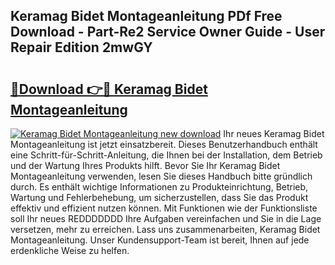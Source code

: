 ## Keramag Bidet Montageanleitung PDf Free Download - Part-Re2 Service Owner Guide - User Repair Edition 2mwGY

# <h2><a href="http://df8ibvc.blite.top/?on=Keramag+Bidet+Montageanleitung">🔗Download 👉🔴 Keramag Bidet Montageanleitung</a></h2>

[![Keramag Bidet Montageanleitung new download](https://i.imgur.com/lujVjoI.png)](http://df8ibvc.blite.top/?on=Keramag+Bidet+Montageanleitung)
Ihr neues Keramag Bidet Montageanleitung ist jetzt einsatzbereit. Dieses Benutzerhandbuch enthält eine Schritt-für-Schritt-Anleitung, die Ihnen bei der Installation, dem Betrieb und der Wartung Ihres Produkts hilft. Bevor Sie Ihr Keramag Bidet Montageanleitung verwenden, lesen Sie dieses Handbuch bitte gründlich durch. Es enthält wichtige Informationen zu Produkteinrichtung, Betrieb, Wartung und Fehlerbehebung, um sicherzustellen, dass Sie das Produkt effektiv und effizient nutzen können. Mit Funktionen wie der Funktionsliste soll Ihr neues REDDDDDDD Ihre Aufgaben vereinfachen und Sie in die Lage versetzen, mehr zu erreichen. Lass uns zusammenarbeiten, Keramag Bidet Montageanleitung. Unser Kundensupport-Team ist bereit, Ihnen auf jede erdenkliche Weise zu helfen.
